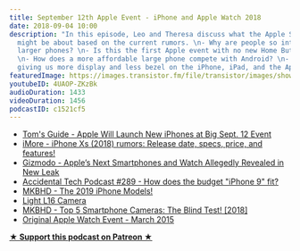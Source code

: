 ```yaml
---
title: September 12th Apple Event - iPhone and Apple Watch 2018
date: 2018-09-04 10:00
description: "In this episode, Leo and Theresa discuss what the Apple September event
  might be about based on the current rumors. \n- Why are people so interested in
  larger phones? \n- Is this the first Apple event with no new Home Button iPhones?
  \n- How does a more affordable large phone compete with Android? \n- How is Apple
  giving us more display and less bezel on the iPhone, iPad, and the Apple Watch?"
featuredImage: https://images.transistor.fm/file/transistor/images/show/122/full_1533929410-artwork.jpg
youtubeID: 4UAOP-ZKzBk
audioDuration: 1433
videoDuration: 1456
podcastID: c1521cf5
---
```

<ul>
<li><a href="https://www.tomsguide.com/us/new-iphones-apple-event-date,news-27904.html">Tom's Guide - Apple Will Launch New iPhones at Big Sept. 12 Event</a></li>
<li><a href="https://www.imore.com/iphone-xs">iMore - iPhone Xs (2018) rumors: Release date, specs, price, and features!</a></li>
<li><a href="https://gizmodo.com/apple-s-next-smartphones-and-watch-allegedly-revealed-i-1828723924">Gizmodo - Apple’s Next Smartphones and Watch Allegedly Revealed in New Leak</a></li>
<li><a href="http://atp.fm/episodes/289">Accidental Tech Podcast #289 - How does the budget "iPhone 9" fit?</a></li>
<li><a href="https://www.youtube.com/watch?v=0sXvuUrJa0o">MKBHD - The 2019 iPhone Models!</a></li>
<li><a href="https://light.co/camera">Light L16 Camera</a></li>
<li><a href="https://www.youtube.com/watch?v=oD_3wMh5kLg">MKBHD - Top 5 Smartphone Cameras: The Blind Test! [2018]</a></li>
<li><a href="https://itunes.apple.com/us/podcast/apple-special-event-march-2015-1080p/id509310064?i=1000337281199&amp;mt=2">Original Apple Watch Event - March 2015</a></li>
</ul><p><strong><a href="https://www.patreon.com/empowerappsshow" rel="payment" title="★ Support this podcast on Patreon ★">★ Support this podcast on Patreon ★</a></strong></p>
      
